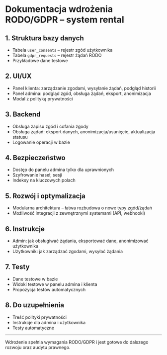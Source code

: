 # Dokumentacja wdrożenia RODO/GDPR – system rental

## 1. Struktura bazy danych
- Tabela `user_consents` – rejestr zgód użytkownika
- Tabela `gdpr_requests` – rejestr żądań RODO
- Przykładowe dane testowe

## 2. UI/UX
- Panel klienta: zarządzanie zgodami, wysyłanie żądań, podgląd historii
- Panel admina: podgląd zgód, obsługa żądań, eksport, anonimizacja
- Modal z polityką prywatności

## 3. Backend
- Obsługa zapisu zgód i cofania zgody
- Obsługa żądań: eksport danych, anonimizacja/usunięcie, aktualizacja statusu
- Logowanie operacji w bazie

## 4. Bezpieczeństwo
- Dostęp do panelu admina tylko dla uprawnionych
- Szyfrowanie haseł, sesji
- Indeksy na kluczowych polach

## 5. Rozwój i optymalizacja
- Modularna architektura – łatwa rozbudowa o nowe typy zgód/żądań
- Możliwość integracji z zewnętrznymi systemami (API, webhooki)

## 6. Instrukcje
- Admin: jak obsługiwać żądania, eksportować dane, anonimizować użytkownika
- Użytkownik: jak zarządzać zgodami, wysyłać żądania

## 7. Testy
- Dane testowe w bazie
- Widoki testowe w panelu admina i klienta
- Propozycja testów automatycznych

## 8. Do uzupełnienia
- Treść polityki prywatności
- Instrukcje dla admina i użytkownika
- Testy automatyczne

---

Wdrożenie spełnia wymagania RODO/GDPR i jest gotowe do dalszego rozwoju oraz audytu prawnego.
